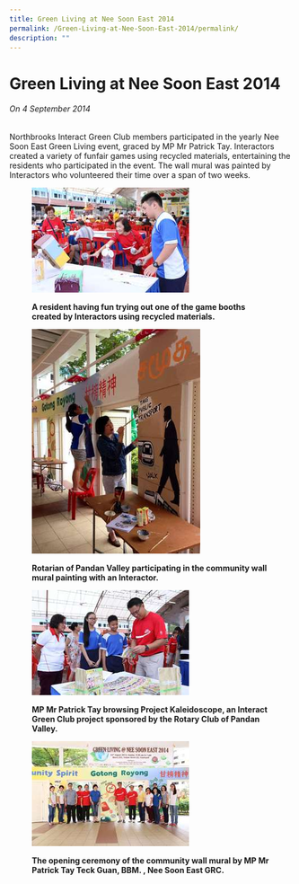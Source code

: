```yaml
---
title: Green Living at Nee Soon East 2014
permalink: /Green-Living-at-Nee-Soon-East-2014/permalink/
description: ""
---
```

# Green Living at Nee Soon East 2014
###### On 4 September 2014
Northbrooks Interact Green Club members participated in the yearly Nee Soon East Green Living event, graced by MP Mr Patrick Tay. Interactors created a variety of funfair games using recycled materials, entertaining the residents who participated in the event. The wall mural was painted by Interactors who volunteered their time over a span of two weeks.



<figure>

![](/images/Green1.jpg)

<figcaption> <strong> A resident having fun trying out one of the game booths created by Interactors using recycled materials. </strong> </figcaption>

</figure>



<figure>

![](/images/Green2.jpg)

<figcaption> <strong> Rotarian of Pandan Valley participating in the community wall mural painting with an Interactor. </strong> </figcaption>

</figure>




<figure>

![](/images/Green3.jpg)

<figcaption> <strong> MP Mr Patrick Tay browsing Project Kaleidoscope, an Interact Green Club project sponsored by the Rotary Club of Pandan Valley. </strong> </figcaption>

</figure>



<figure>

![](/images/Green4.jpg)

<figcaption> <strong> The opening ceremony of the community wall mural by MP Mr Patrick Tay Teck Guan, BBM. , Nee Soon East GRC.</strong> </figcaption>

</figure>
